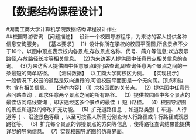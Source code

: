 # 【数据结构课程设计】 
#湖南工商大学计算机学院数据结构课程设计作业    
##校园导游咨询
【问题描述】  
设计一个校园导游程序，为来访的客人提供各种信息查询服务。 
【基本要求】 
 (1) 设计你所在学校的校园平面图,所含景点不少于10个。以图中顶点表示校内各景点,存放景点名称、代号、简介等信息;以边表示路径,存放路径长度等相关信息。  
(2)为来访客人提供图中任意景点相关信息的查询。  
(3)为来访客人提供图中任意景点的问路查询,即查询任意两个景点之间的一条最短的简单路径。 
【测试数据】  以工商大学南校区为例。 
【实现提示】  一般情况下,校园的道路是双向通行的,可设校园平面图是一个无向网。顶点和边均 含有相关信息。 
【选作内容】
(1) 求校园图的关节点。  
(2) 提供图中任意景点问路查询 , 即求任意两个景点之间的所有路径。 
(3) 提供校园图中多个景点的最佳访问路线查询 , 即求途经这多个景点的最佳 ( 短 )路径。  (4) 校园导游图的景点和道路的修改扩充功能。  
(5) 扩充道路信息 , 如道路类别 ( 车道、人行道等 ) 、沿途景色等级 , 以至可按客人所需分别查询人行路径或车行路径或观景路径等。 
 (6) 扩充每个景点的邻接景点的方向等信息 , 使得路径查询结果能提供详尽的导向信息。  (7) 实现校园导游图的仿真界面。  

